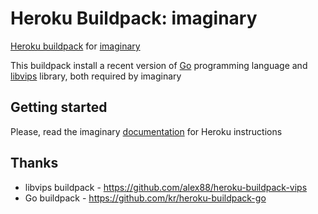 # Heroku Buildpack: imaginary

[Heroku buildpack][buildpack] for [imaginary][imaginary]

This buildpack install a recent version of [Go][go] programming language and [libvips](https://github.com/jcupitt/libvips) library, 
both required by imaginary

## Getting started

Please, read the imaginary [documentation](https://github.com/h2non/imaginary#heroku) for Heroku instructions

## Thanks

- libvips buildpack - https://github.com/alex88/heroku-buildpack-vips
- Go buildpack - https://github.com/kr/heroku-buildpack-go

[go]: http://golang.org/
[buildpack]: http://devcenter.heroku.com/articles/buildpacks
[imaginary]: https://github.com/h2non/imaginary
